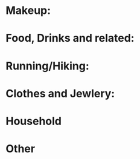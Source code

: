 # Makeup:

# Food, Drinks and related:

# Running/Hiking:

# Clothes and Jewlery:

# Household

# Other 
